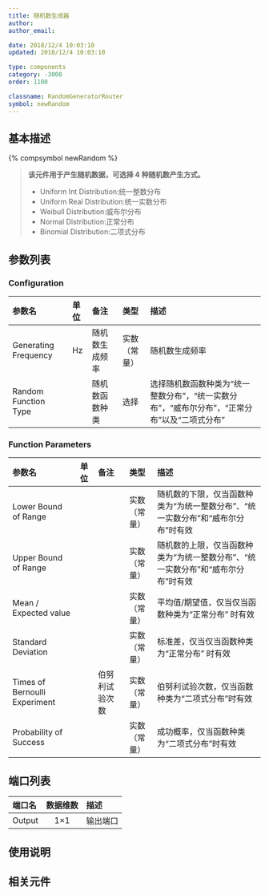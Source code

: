 ```yaml
---
title: 随机数生成器
author:
author_email:

date: 2018/12/4 10:03:10
updated: 2018/12/4 10:03:10

type: components
category: -3008
order: 1100

classname: RandomGeneratorRouter
symbol: newRandom
---
```


## 基本描述

{% compsymbol newRandom %}

> **该元件用于产生随机数据，可选择 4 种随机数产生方式。**
>
> - Uniform Int Distribution:统一整数分布
> - Uniform Real Distribution:统一实数分布
> - Weibull Distribution:威布尔分布
> - Normal Distribution:正常分布
> - Binomial Distribution:二项式分布

## 参数列表

### Configuration

| 参数名               | 单位 | 备注           |     类型     | 描述                                                                                         |
| :------------------- | :--- | :------------- | :----------: | :------------------------------------------------------------------------------------------- |
| Generating Frequency | Hz   | 随机数生成频率 | 实数（常量） | 随机数生成频率                                                                               |
| Random Function Type |      | 随机数函数种类 |     选择     | 选择随机数函数种类为“统一整数分布”，“统一实数分布”，“威布尔分布”，“正常分布”以及“二项式分布” |

### Function Parameters

| 参数名                        | 单位 | 备注           |     类型     | 描述                                                                             |
| :---------------------------- | :--- | :------------- | :----------: | :------------------------------------------------------------------------------- |
| Lower Bound of Range          |      |                | 实数（常量） | 随机数的下限，仅当函数种类为“为统一整数分布”、“统一实数分布”和“威布尔分布”时有效 |
| Upper Bound of Range          |      |                | 实数（常量） | 随机数的上限，仅当函数种类为“为统一整数分布”、“统一实数分布”和“威布尔分布”时有效 |
| Mean / Expected value         |      |                | 实数（常量） | 平均值/期望值，仅当仅当函数种类为“正常分布” 时有效                               |
| Standard Deviation            |      |                | 实数（常量） | 标准差，仅当仅当函数种类为“正常分布” 时有效                                      |
| Times of Bernoulli Experiment |      | 伯努利试验次数 | 实数（常量） | 伯努利试验次数，仅当函数种类为“二项式分布”时有效                                 |
| Probability of Success        |      |                | 实数（常量） | 成功概率，仅当函数种类为“二项式分布”时有效                                       |

## 端口列表

| 端口名 | 数据维数 | 描述     |
| :----- | :------: | :------- |
| Output |   1×1    | 输出端口 |

## 使用说明

## 相关元件
